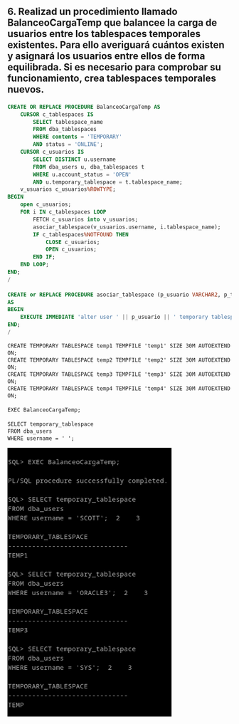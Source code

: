 ## 6. Realizad un procedimiento llamado BalanceoCargaTemp que balancee la carga de usuarios entre los tablespaces temporales existentes. Para ello averiguará cuántos existen y asignará los usuarios entre ellos de forma equilibrada. Si es necesario para comprobar su funcionamiento, crea tablespaces temporales nuevos.

```sql
CREATE OR REPLACE PROCEDURE BalanceoCargaTemp AS
    CURSOR c_tablespaces IS
        SELECT tablespace_name
        FROM dba_tablespaces
        WHERE contents = 'TEMPORARY'
        AND status = 'ONLINE';
    CURSOR c_usuarios IS
        SELECT DISTINCT u.username 
        FROM dba_users u, dba_tablespaces t
        WHERE u.account_status = 'OPEN'
        AND u.temporary_tablespace = t.tablespace_name;
    v_usuarios c_usuarios%ROWTYPE;
BEGIN
    open c_usuarios;
    FOR i IN c_tablespaces LOOP
        FETCH c_usuarios into v_usuarios;
        asociar_tablespace(v_usuarios.username, i.tablespace_name);
        IF c_tablespaces%NOTFOUND THEN
            CLOSE c_usuarios;
            OPEN c_usuarios;
        END IF;
    END LOOP;
END;
/

CREATE or REPLACE PROCEDURE asociar_tablespace (p_usuario VARCHAR2, p_tablespace VARCHAR2)
AS
BEGIN
    EXECUTE IMMEDIATE 'alter user ' || p_usuario || ' temporary tablespace ' || p_tablespace;
END;
/
```

```
CREATE TEMPORARY TABLESPACE temp1 TEMPFILE 'temp1' SIZE 30M AUTOEXTEND ON;
CREATE TEMPORARY TABLESPACE temp2 TEMPFILE 'temp2' SIZE 30M AUTOEXTEND ON;
CREATE TEMPORARY TABLESPACE temp3 TEMPFILE 'temp3' SIZE 30M AUTOEXTEND ON;
CREATE TEMPORARY TABLESPACE temp4 TEMPFILE 'temp4' SIZE 30M AUTOEXTEND ON;

EXEC BalanceoCargaTemp;

SELECT temporary_tablespace
FROM dba_users
WHERE username = ' ';
```

![ ](img/Ejer6.png)